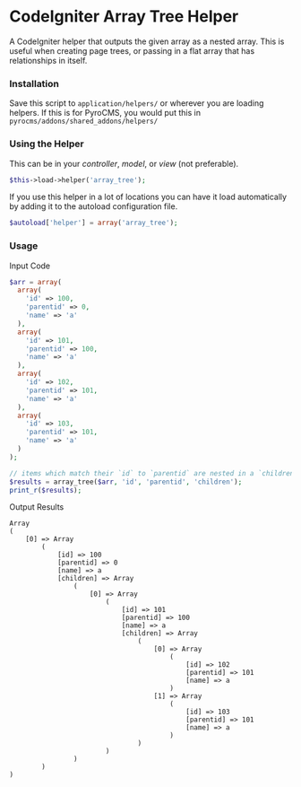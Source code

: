 CodeIgniter Array Tree Helper
=============================

A CodeIgniter helper that outputs the given array as a nested array. This is useful when creating page trees, or passing in a flat array that has relationships in itself.

### Installation

Save this script to `application/helpers/` or wherever you are loading helpers. If this is for PyroCMS, you would put this in `pyrocms/addons/shared_addons/helpers/`

### Using the Helper

This can be in your *controller*, *model*, or *view* (not preferable).

```php
$this->load->helper('array_tree');
```

If you use this helper in a lot of locations you can have it load automatically by adding it to the autoload configuration file.

```php
$autoload['helper'] = array('array_tree');
```

### Usage

Input Code

```php
$arr = array(
  array(
    'id' => 100,
    'parentid' => 0,
    'name' => 'a'
  ),
  array(
    'id' => 101,
    'parentid' => 100,
    'name' => 'a'
  ),
  array(
    'id' => 102,
    'parentid' => 101,
    'name' => 'a'
  ),
  array(
    'id' => 103,
    'parentid' => 101,
    'name' => 'a'
  )
);

// items which match their `id` to `parentid` are nested in a `children` array
$results = array_tree($arr, 'id', 'parentid', 'children');
print_r($results);
```

Output Results

```
Array
(
    [0] => Array
        (
            [id] => 100
            [parentid] => 0
            [name] => a
            [children] => Array
                (
                    [0] => Array
                        (
                            [id] => 101
                            [parentid] => 100
                            [name] => a
                            [children] => Array
                                (
                                    [0] => Array
                                        (
                                            [id] => 102
                                            [parentid] => 101
                                            [name] => a
                                        )
                                    [1] => Array
                                        (
                                            [id] => 103
                                            [parentid] => 101
                                            [name] => a
                                        )
                                )
                        )
                )
        )
)
```